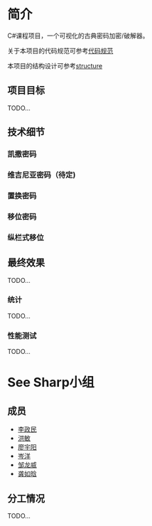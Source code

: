 # 简介
C#课程项目，一个可视化的古典密码加密/破解器。

关于本项目的代码规范可参考[代码规范](codestyle.md)

本项目的结构设计可参考[structure](structure.md)

## 项目目标
TODO...

## 技术细节

### 凯撒密码

### 维吉尼亚密码（待定)

### 置换密码

### 移位密码

### 纵栏式移位

## 最终效果
TODO...

### 统计
TODO...

### 性能测试
TODO...

# See Sharp小组

## 成员
- [李政民](https://github.com/FremontLi)
- [洪敏]()
- [廖宇阳](https://github.com/lyy1240056777)
- [岑洋](https://github.com/yah01)
- [邹龙威]()
- [龚如晗](https://github.com/sssssssssssssssssa)

## 分工情况
TODO...

